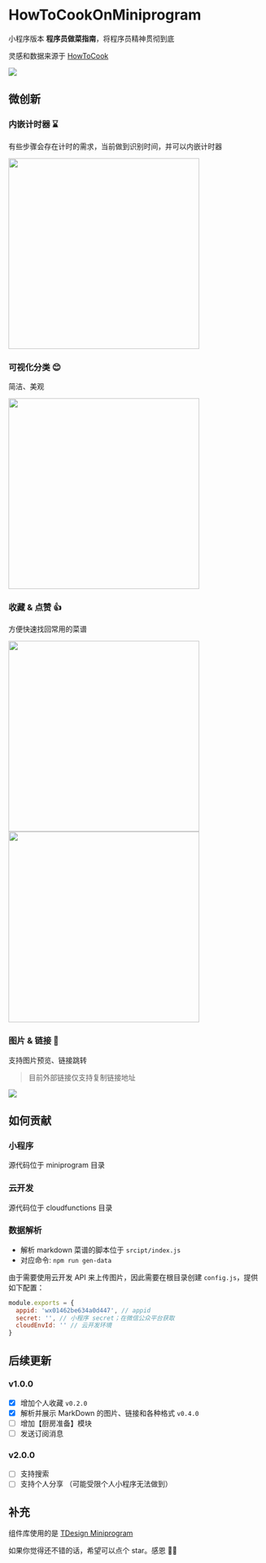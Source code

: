 # HowToCookOnMiniprogram

小程序版本 **程序员做菜指南**，将程序员精神贯彻到底

灵感和数据来源于 [HowToCook](https://github.com/Anduin2017/HowToCook)

![](./assets/qrcode.png)

## 微创新

### 内嵌计时器 ⌛️

有些步骤会存在计时的需求，当前做到识别时间，并可以内嵌计时器

<img src="./assets/v2/timber.jpg" width="375" />

### 可视化分类 😊

简洁、美观

<img src="./assets/v2/home.jpg" width="375" />

### 收藏 & 点赞 👍

方便快速找回常用的菜谱

<p>
<img src="./assets/v2/star.jpg" width="375" />
<img src="./assets/v2/mystar.jpg" width="375" />
</p>

### 图片 & 链接 🔗

支持图片预览、链接跳转

> 目前外部链接仅支持复制链接地址

<img src="./assets/v2/preview.gif" />

## 如何贡献

### 小程序

源代码位于 miniprogram 目录

### 云开发

源代码位于 cloudfunctions 目录

### 数据解析

- 解析 markdown 菜谱的脚本位于 `srcipt/index.js`
- 对应命令: `npm run gen-data`

由于需要使用云开发 API 来上传图片，因此需要在根目录创建 `config.js`，提供如下配置：

```js
module.exports = {
  appid: 'wx01462be634a0d447', // appid
  secret: '', // 小程序 secret；在微信公众平台获取
  cloudEnvId: '' // 云开发环境
}
```

## 后续更新

### v1.0.0

- [x] 增加个人收藏 `v0.2.0`
- [x] 解析并展示 MarkDown 的图片、链接和各种格式 `v0.4.0`
- [ ] 增加【厨房准备】模块
- [ ] 发送订阅消息

### v2.0.0

- [ ] 支持搜索
- [ ] 支持个人分享 （可能受限个人小程序无法做到）

## 补充

组件库使用的是 [TDesign Miniprogram](https://github.com/Tencent/tdesign-miniprogram)

如果你觉得还不错的话，希望可以点个 star。感恩 🙏🙏
